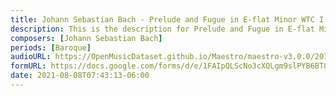 ```yaml
---
title: Johann Sebastian Bach - Prelude and Fugue in E-flat Minor WTC I BWV 853 (1)
description: This is the description for Prelude and Fugue in E-flat Minor WTC I BWV 853 by Johann Sebastian Bach
composers: [Johann Sebastian Bach]
periods: [Baroque]
audioURL: https://OpenMusicDataset.github.io/Maestro/maestro-v3.0.0/2017/MIDI-Unprocessed_058_PIANO058_MID--AUDIO-split_07-07-17_Piano-e_2-02_wav--1.midi
formURL: https://docs.google.com/forms/d/e/1FAIpQLScNo3cXQLgm9slPYB6BT8xaM11jkFa45SIqY-28qukz0vLN-A/viewform
date: 2021-08-08T07:43:13-06:00
---
```

